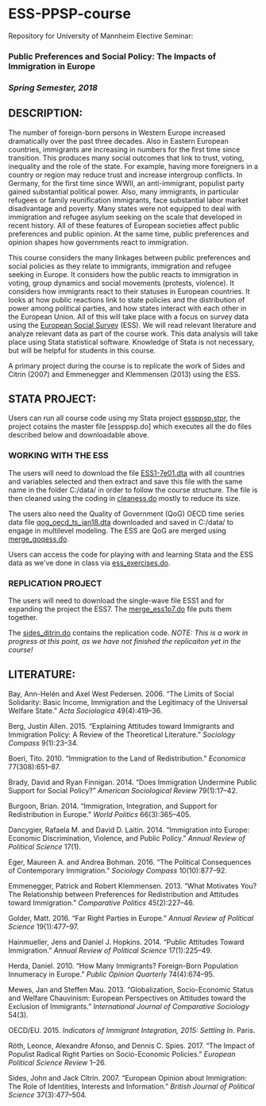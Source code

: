 # ESS-PPSP-course

Repository for University of Mannheim Elective Seminar: 

### Public Preferences and Social Policy: The Impacts of Immigration in Europe
### _Spring Semester, 2018_

## DESCRIPTION:
The number of foreign-born persons in Western Europe increased dramatically over the past three decades. Also in Eastern European countries, immigrants are increasing in numbers for the first time since transition. This produces many social outcomes that link to trust, voting, inequality and the role of the state. For example, having more foreigners in a country or region may reduce trust and increase intergroup conflicts. In Germany, for the first time since WWII, an anti-immigrant, populist party gained substantial political power. Also, many immigrants, in particular refugees or family reunification immigrants, face substantial labor market disadvantage and poverty. Many states were not equipped to deal with immigration and refugee asylum seeking on the scale that developed in recent history. All of these features of European societies affect public preferences and public opinion. At the same time, public preferences and opinion shapes how governments react to immigration.

This course considers the many linkages between public preferences and social policies as they relate to immigrants, immigration and refugee seeking in Europe. It considers how the public reacts to immigration in voting, group dynamics and social movements (protests, violence). It considers how immigrants react to their statuses in European countries. It looks at how public reactions link to state policies and the distribution of power among political parties, and how states interact with each other in the European Union. All of this will take place with a focus on survey data using the [European Social Survey](http://www.europeansocialsurvey.org/) (ESS). We will read relevant literature and analyze relevant data as part of the course work. This data analysis will take place using Stata statistical software. Knowledge of Stata is not necessary, but will be helpful for students in this course.

A primary project during the course is to replicate the work of Sides and Citrin (2007) and Emmenegger and Klemmensen (2013) using the ESS.

## STATA PROJECT:
Users can run all course code using my Stata project [essppsp.stpr](https://github.com/nbreznau/ESS-PPSP-course/blob/master/ess_ppsp.stpr), the project cotains the master file [essppsp.do] which executes all the do files described below and downloadable above. 

### WORKING WITH THE ESS
The users will need to download the file [ESS1-7e01.dta](http://www.europeansocialsurvey.org/downloadwizard/) with all countries and variables selected and then extract and save this file with the same name in the folder C:/data/ in order to follow the course structure. The file is then cleaned using the coding in [cleaness.do](https://github.com/nbreznau/ESS-PPSP-course/blob/master/cleaness.do) mostly to reduce its size.

The users also need the Quality of Government (QoG) OECD time series data file [qog_oecd_ts_jan18.dta](http://www.qogdata.pol.gu.se/data/qog_oecd_ts_jan18.dta) downloaded and saved in C:/data/ to engage in multilevel modeling. The ESS are QoG are merged using [merge_goqess.do](https://github.com/nbreznau/ESS-PPSP-course/blob/master/merge_essqog.do).

Users can access the code for playing with and learning Stata and the ESS data as we've done in class via [ess_exercises.do](https://github.com/nbreznau/ESS-PPSP-course/blob/master/ess_exercises.do).

### REPLICATION PROJECT
The users will need to download the single-wave file ESS1 and for expanding the project the ESS7. The [merge_ess1p7.do](https://github.com/nbreznau/ESS-PPSP-course/blob/master/merge_ess1p7.do) file puts them together. 

The [sides_ditrin.do](https://github.com/nbreznau/ESS-PPSP-course/blob/master/sides_citrin.do) contains the replication code. _NOTE: This is a work in progress at this point, as we have not finished the replicaiton yet in the course!_

## LITERATURE:
Bay, Ann-Helén and Axel West Pedersen. 2006. “The Limits of Social Solidarity: Basic Income, Immigration and the Legitimacy of the Universal Welfare State.” _Acta Sociologica_ 49(4):419–36.

Berg, Justin Allen. 2015. “Explaining Attitudes toward Immigrants and Immigration Policy: A Review of the Theoretical Literature.” _Sociology Compass_ 9(1):23–34.

Boeri, Tito. 2010. “Immigration to the Land of Redistribution.” _Economica_ 77(308):651–87.

Brady, David and Ryan Finnigan. 2014. “Does Immigration Undermine Public Support for Social Policy?” _American Sociological Review_ 79(1):17–42.

Burgoon, Brian. 2014. “Immigration, Integration, and Support for Redistribution in Europe.” _World Politics_ 66(3):365–405.

Dancygier, Rafaela M. and David D. Laitin. 2014. “Immigration into Europe: Economic Discrimination, Violence, and Public Policy.” _Annual Review of Political Science_ 17(1).

Eger, Maureen A. and Andrea Bohman. 2016. “The Political Consequences of Contemporary Immigration.” _Sociology Compass_ 10(10):877–92.

Emmenegger, Patrick and Robert Klemmensen. 2013. “What Motivates You? The Relationship between Preferences for Redistribution and Attitudes toward Immigration.” _Comparative Politics_ 45(2):227–46.

Golder, Matt. 2016. “Far Right Parties in Europe.” _Annual Review of Political Science_ 19(1):477–97.

Hainmueller, Jens and Daniel J. Hopkins. 2014. “Public Attitudes Toward Immigration.” _Annual Review of Political Science_ 17(1):225–49.

Herda, Daniel. 2010. “How Many Immigrants? Foreign-Born Population Innumeracy in Europe.” _Public Opinion Quarterly_ 74(4):674–95.

Mewes, Jan and Steffen Mau. 2013. “Globalization, Socio-Economic Status and Welfare Chauvinism: European Perspectives on Attitudes toward the Exclusion of Immigrants.” _International Journal of Comparative Sociology_ 54(3).

OECD/EU. 2015. _Indicators of Immigrant Integration, 2015: Settling In_. Paris.

Röth, Leonce, Alexandre Afonso, and Dennis C. Spies. 2017. “The Impact of Populist Radical Right Parties on Socio-Economic Policies.” _European Political Science Review_ 1–26.

Sides, John and Jack Citrin. 2007. “European Opinion about Immigration: The Role of Identities, Interests and Information.” _British Journal of Political Science_ 37(3):477–504.
